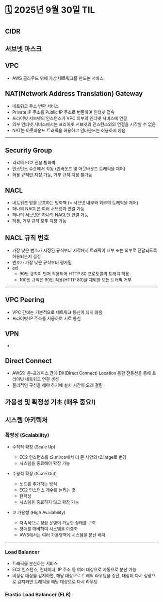 # 🗓️ 2025년 9월 30일 TIL




## CIDR

## 서브넷 마스크

## VPC
- AWS 클라우드 위에 가상 네트워크를 만드는 서비스 

## NAT(Network Address Translation) Gateway
- 네트워크 주소 변환 서비스
- Private IP 주소를 Public IP 주소로 변환하여 인터넷 접속
- 프라이빗 서브넷의 인스턴스가 VPC 외부의 인터넷 서비스에 연결
- 외부 인터넷 서비스에서는 프라이빗 서브넷의 인스턴스와의 연결을 시작할 수 없음
- NAT는 아웃바운드 트래픽을 허용하고 인바운드는 허용하지 않음

---

## Security Group
- 각각의 EC2 전용 방화벽
- 인스턴스 수준에서 작동 (인바운드 및 아웃바운드 트래픽을 제어)
- 허용 규칙만 지정 가능, 거부 규칙 지정 불가능

## NACL
- 네트워크 망을 보호하는 방화벽 (= 서브넷 내부와 외부의 트래픽을 제어)
- 하나의 NACL은 여러 서브넷과 연결 가능
- 하나의 서브넷은 하나의 NACL만 연결 가능
- 허용, 거부 규칙 모두 지정 가능

## NACL 규칙 번호
- 가장 낮은 번호가 지정된 규칙부터 시작해서 트래픽이 내부 또는 외부로 전달되도록 허용되는지 결정
- 번호가 가장 낮은 규칙부터 평가됨
- ex)
  - 90번 규칙이 먼저 적용되어 HTTP 80 프로토콜의 트래픽 허용
  - 100번 규칙은 90번 적용(HTTP 80)을 제외한 모든 트래픽 거부

---

## VPC Peering
- VPC 간에는 기본적으로 네트워크 통신이 되지 않음
- 프라이빗 IP 주소를 사용하여 서로 통신

## VPN
- 

## Direct Connect
- AWS와 온-프레미스 간에 DX(Direct Connect) Location 통한 전용선을 통해 프라이빗 네트워크 연결 생성
- 물리적인 구성을 해야 하기에 설치 시간이 오래 걸림


## 가용성 및 확정성 기초 (매우 중요!)

## 시스템 아키텍처

### 확장성 (Scalability)

- 수직적 확장 (Scale Up)
  - EC2 인스턴스를 t2.mirco에서 더 큰 사양의 t2.large로 변경
  - 시스템을 종료해야 확장 가능

- 수평적 확장 (Scale Out)
  - 노드를 추가하는 방식
  - EC2 인스턴스 개수를 늘리는 것
  - 탄력성
  - 시스템을 종료하지 않고 확장 가능

- 고 가용성 (High Availability)
  - 지속적으로 정상 운영이 가능한 상태를 구축
  - 장애를 대비하여 시스템을 이중화
  - AWS에서는 여러 가용영역에 시스템을 분산 배치

---

### Load Balancer
- 트래픽을 분산하는 서비스
- EC2 인스턴스, 컨테이너, IP 주소 등 여러 대상으로 자동으로 분산 가능
- 비정상 대상을 감지하면, 해당 대상으로 트래픽 라우팅을 중단, 
  대상이 다시 정상으로 감지되면 트래픽을 해당 대상으로 다시 라우팅

### Elastic Load Balancer (ELB)


























